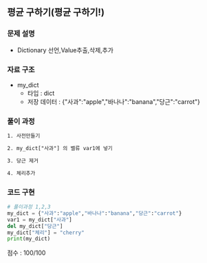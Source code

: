 ## 평균 구하기(평균 구하기!)

### 문제 설명

- Dictionary 선언,Value추출,삭제,추가<br>



### 자료 구조

- my_dict<br>
    - 타입 : dict
    - 저장 데이터 : {"사과":"apple","바나나":"banana","당근":"carrot"}



### 풀이 과정
```txt
1. 사전만들기

2. my_dict["사과"] 의 벨류 var1에 넣기

3. 당근 제거

4. 체리추가

```

### 코드 구현
```python
# 풀이과정 1,2,3
my_dict = {"사과":"apple","바나나":"banana","당근":"carrot"}
var1 = my_dict["사과"]
del my_dict["당근"]
my_dict["체리"] = "cherry"
print(my_dict)
```


점수 : 100/100 <br>
